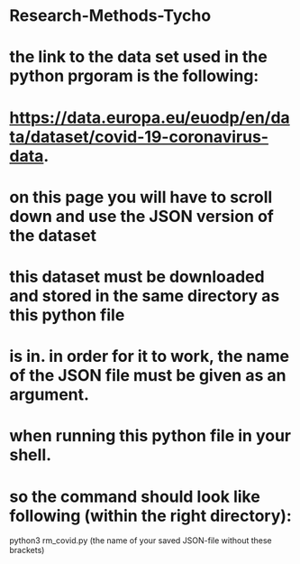 # Research-Methods-Tycho
# 
# the link to the data set used in the python prgoram is the following:
# https://data.europa.eu/euodp/en/data/dataset/covid-19-coronavirus-data.
# on this page you will have to scroll down and use the JSON version of the dataset
# this dataset must be downloaded and stored in the same directory as this python file
# is in. in order for it to work, the name of the JSON file must be given as an argument.
# when running this python file in your shell.

# so the command should look like following (within the right directory): 
python3 rm_covid.py (the name of your saved JSON-file without these brackets)
